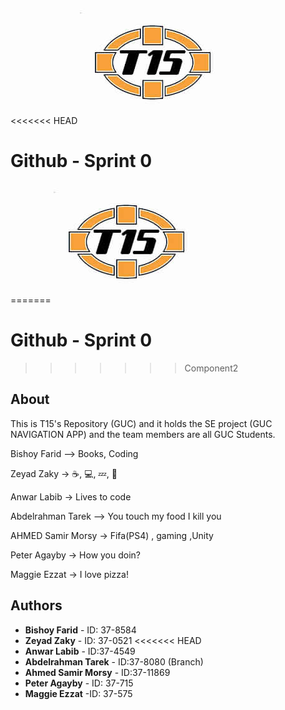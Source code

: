 ﻿<<<<<<< HEAD
﻿![Logo](team15-logo.jpg)
# Github - Sprint 0
=======
﻿![Logo](team15-logo.jpg) 
# Github - Sprint 0 
>>>>>>> Component2

## About
This is T15's Repository (GUC) and it holds the SE project (GUC NAVIGATION APP) and the team members are all GUC Students.

Bishoy Farid --> Books, Coding

Zeyad Zaky -> ☕, 💻, 💤,  🔁

Anwar Labib -> Lives to code

Abdelrahman Tarek --> You touch my food I kill you

AHMED Samir Morsy -> Fifa(PS4) , gaming ,Unity

Peter Agayby -> How you doin?

Maggie Ezzat -> I love pizza!


## Authors

* **Bishoy Farid** - ID: 37-8584
* **Zeyad Zaky** - ID: 37-0521
<<<<<<< HEAD
* **Anwar Labib** - ID:37-4549
* **Abdelrahman Tarek** - ID:37-8080 (Branch)
* **Ahmed Samir Morsy** - ID:37-11869
* **Peter Agayby** - ID: 37-715
* **Maggie Ezzat** -ID: 37-575
